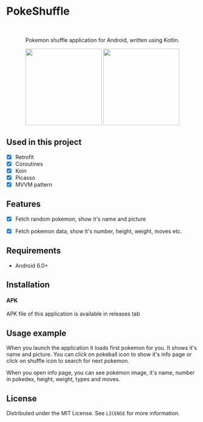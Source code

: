 # PokeShuffle
<br />
<p align="center">
  <p align="center">
    Pokemon shuffle application for Android, written using Kotlin.
  </p>
</p>

<p align="row">
  <p align="center">
    <img src= "https://i.ibb.co/KDHVPzh/Screenshot-20210824-180647-Pokemon-Shuffle.png" width="200" >
    <img src= "https://i.ibb.co/Lv4BLcq/Screenshot-20210824-180638-Pokemon-Shuffle.png" width="200" >
   </p>
</p>

## Used in this project

- [x] Retrofit
- [x] Coroutines
- [x] Koin 
- [x] Picasso 
- [x] MVVM pattern 

## Features

- [x] Fetch random pokemon, show it's name and picture
- [x] Fetch pokemon data, show it's number, height, weight, moves etc.


## Requirements

- Android 6.0+

## Installation

#### APK

APK file of this application is available in releases tab

## Usage example

When you launch the application it loads first pokemon for you. It shows it's name and picture. You can click on pokeball icon to show it's info page or click on shuffle
icon to search for next pokemon.

When you open info page, you can see pokemon image, it's name, number in pokedex, height, weight, types and moves.  

## License

Distributed under the MIT License. See `LICENSE` for more information.
